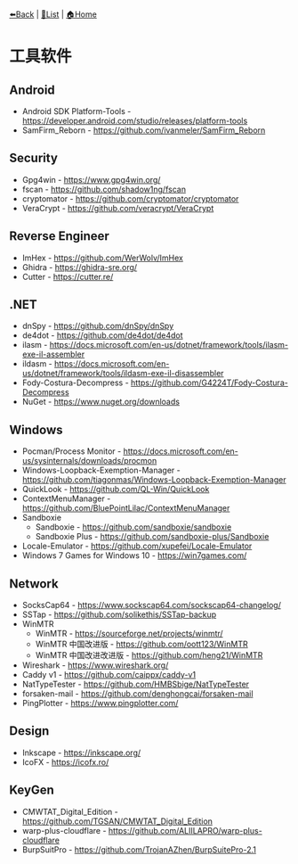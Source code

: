 [⬅️Back](README.md) | [📝List](README.md) | [🏠Home](../README.md)

# 工具软件

## Android
- Android SDK Platform-Tools - <https://developer.android.com/studio/releases/platform-tools>
- SamFirm_Reborn - <https://github.com/ivanmeler/SamFirm_Reborn>

## Security

- Gpg4win - <https://www.gpg4win.org/>
- fscan - <https://github.com/shadow1ng/fscan>
- cryptomator - <https://github.com/cryptomator/cryptomator>
- VeraCrypt - <https://github.com/veracrypt/VeraCrypt>

## Reverse Engineer

  - ImHex - <https://github.com/WerWolv/ImHex>
  - Ghidra - <https://ghidra-sre.org/>
  - Cutter - <https://cutter.re/>
## .NET

- dnSpy - <https://github.com/dnSpy/dnSpy>
- de4dot - <https://github.com/de4dot/de4dot>
- ilasm - <https://docs.microsoft.com/en-us/dotnet/framework/tools/ilasm-exe-il-assembler>
- ildasm - <https://docs.microsoft.com/en-us/dotnet/framework/tools/ildasm-exe-il-disassembler>
- Fody-Costura-Decompress - <https://github.com/G4224T/Fody-Costura-Decompress>
- NuGet - <https://www.nuget.org/downloads>

## Windows

- Pocman/Process Monitor - <https://docs.microsoft.com/en-us/sysinternals/downloads/procmon>
- Windows-Loopback-Exemption-Manager - <https://github.com/tiagonmas/Windows-Loopback-Exemption-Manager>
- QuickLook - <https://github.com/QL-Win/QuickLook>
- ContextMenuManager - <https://github.com/BluePointLilac/ContextMenuManager>
- Sandboxie
  - Sandboxie - <https://github.com/sandboxie/sandboxie>
  - Sandboxie Plus - <https://github.com/sandboxie-plus/Sandboxie>
- Locale-Emulator - <https://github.com/xupefei/Locale-Emulator>
- Windows 7 Games for Windows 10 - <https://win7games.com/>

## Network

- SocksCap64 - <https://www.sockscap64.com/sockscap64-changelog/>
- SSTap - <https://github.com/solikethis/SSTap-backup>
- WinMTR
  - WinMTR - <https://sourceforge.net/projects/winmtr/>
  - WinMTR 中国改进版 - <https://github.com/oott123/WinMTR>
  - WinMTR 中国改进改进版 - <https://github.com/heng21/WinMTR>
- Wireshark - <https://www.wireshark.org/>
- Caddy v1 - <https://github.com/caippx/caddy-v1>
- NatTypeTester - <https://github.com/HMBSbige/NatTypeTester>
- forsaken-mail - <https://github.com/denghongcai/forsaken-mail>
- PingPlotter - <https://www.pingplotter.com/>

## Design

- Inkscape - <https://inkscape.org/>
- IcoFX - <https://icofx.ro/>

## KeyGen

- CMWTAT_Digital_Edition - <https://github.com/TGSAN/CMWTAT_Digital_Edition>
- warp-plus-cloudflare - <https://github.com/ALIILAPRO/warp-plus-cloudflare>
- BurpSuitPro - <https://github.com/TrojanAZhen/BurpSuitePro-2.1>


